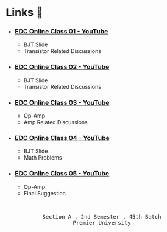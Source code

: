 # Links 👀

- ### [EDC Online Class 01 - YouTube](https://youtu.be/s_J6R8dIv3E)
    - BJT Slide
    - Transistor Related Discussions
- ### [EDC Online Class 02 - YouTube](https://youtu.be/Boi7FJKCWW0)
    - BJT Slide
    - Transistor Related Discussions
- ### [EDC Online Class 03 - YouTube](https://youtu.be/1s8EaASPoDo)
    - Op-Amp
    - Amp Related Discussions
- ### [EDC Online Class 04 - YouTube](https://youtu.be/l6dZ-8TBb6A)
    - BJT Slide
    - Math Problems
- ### [EDC Online Class 05 - YouTube](https://youtu.be/gWZUPXwZAf4)
    - Op-Amp
    - Final Suggestion

<br>
<pre align="center">Section A , 2nd Semester , 45th Batch
Premier University</pre>